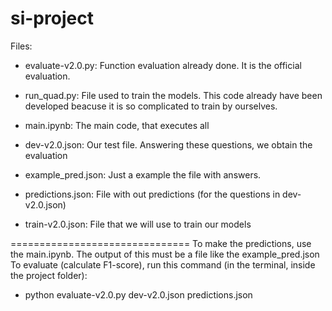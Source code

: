 # si-project
Files:
- evaluate-v2.0.py: Function evaluation already done. It is the official evaluation.
- run_quad.py: File used to train the models. This code already have been developed beacuse it is so complicated to train by ourselves.
- main.ipynb: The main code, that executes all

- dev-v2.0.json: Our test file. Answering these questions, we obtain the evaluation
- example_pred.json: Just a example the file with answers.
- predictions.json: File with out predictions (for the questions in dev-v2.0.json)
- train-v2.0.json: File that we will use to train our models

===============================
To make the predictions, use the main.ipynb. The output of this must be a file like the example_pred.json
To evaluate (calculate F1-score), run this command (in the terminal, inside the project folder):
- python evaluate-v2.0.py dev-v2.0.json predictions.json

